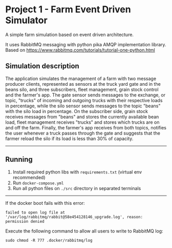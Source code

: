 # Project 1 - Farm Event Driven Simulator

A simple farm simulation based on event driven architecture.

It uses RabbitMQ messaging with python pika AMQP implementation library. 
Based on https://www.rabbitmq.com/tutorials/tutorial-one-python.html

## Simulation description
The application simulates the management of a farm with two message producer clients, represented as sensors at the truck yard gate and in the beans silo, and three subscribers, fleet management, grain stock control and the farmer's app. The gate sensor sends messages to the exchange, or topic, "trucks" of incoming and outgoing trucks with their respective loads in percentage, while the silo sensor sends messages to the topic "beans" with the silo load in percentage. On the subscriber side, grain stock receives messages from "beans" and stores the currently available bean load, fleet management receives "trucks" and stores which trucks are on and off the farm. Finally, the farmer's app receives from both topics, notifies the user whenever a truck passes through the gate and suggests that the farmer reload the silo if its load is less than 30% of capacity.

---

## Running

1. Install required python libs with `requirements.txt` (virtual env recommended)
2. Run `docker-compose.yml`
2. Run all python files on `./src` directory in separated terminals

---

If the docker boot fails with this error:
```
failed to open log file at '/var/log/rabbitmq/rabbit@58e454128146_upgrade.log', reason: permission denied
```

Execute the following command to allow all users to write to RabbitMQ log:
```
sudo chmod -R 777 .docker/rabbitmq/log
```
